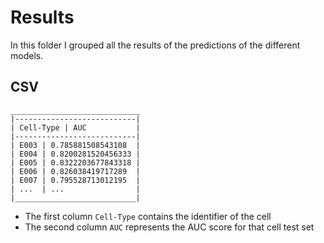 # Results

In this folder I grouped all the results of the predictions of the different models.

## CSV

```excel
_____________________________
|---------------------------|
| Cell-Type | AUC           |
|---------------------------|
| E003 | 0.785881508543108  |
| E004 | 0.8200281520456333 |
| E005 | 0.8322203677843318 |
| E006 | 0.826038419717289  |
| E007 | 0.795528713012195  |
| ...  | ...                |
|___________________________|
```

- The first column `Cell-Type` contains the identifier of the cell
- The second column `AUC` represents the AUC score for that cell test set

